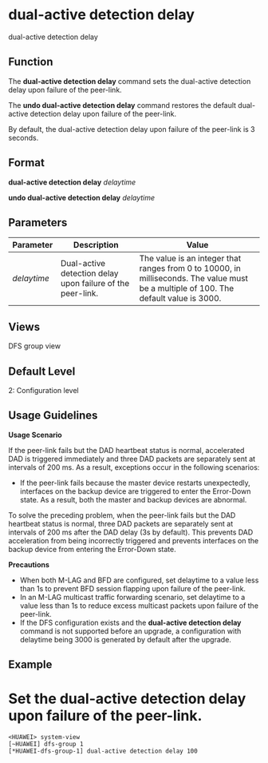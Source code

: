 dual-active detection delay
===========================

dual-active detection delay

Function
--------



The **dual-active detection delay** command sets the dual-active detection delay upon failure of the peer-link.

The **undo dual-active detection delay** command restores the default dual-active detection delay upon failure of the peer-link.



By default, the dual-active detection delay upon failure of the peer-link is 3 seconds.


Format
------

**dual-active detection delay** *delaytime*

**undo dual-active detection delay** *delaytime*


Parameters
----------

| Parameter | Description | Value |
| --- | --- | --- |
| *delaytime* | Dual-active detection delay upon failure of the peer-link. | The value is an integer that ranges from 0 to 10000, in milliseconds. The value must be a multiple of 100. The default value is 3000. |



Views
-----

DFS group view


Default Level
-------------

2: Configuration level


Usage Guidelines
----------------

**Usage Scenario**

If the peer-link fails but the DAD heartbeat status is normal, accelerated DAD is triggered immediately and three DAD packets are separately sent at intervals of 200 ms. As a result, exceptions occur in the following scenarios:

* If the peer-link fails because the master device restarts unexpectedly, interfaces on the backup device are triggered to enter the Error-Down state. As a result, both the master and backup devices are abnormal.

To solve the preceding problem, when the peer-link fails but the DAD heartbeat status is normal, three DAD packets are separately sent at intervals of 200 ms after the DAD delay (3s by default). This prevents DAD acceleration from being incorrectly triggered and prevents interfaces on the backup device from entering the Error-Down state.

**Precautions**

* When both M-LAG and BFD are configured, set delaytime to a value less than 1s to prevent BFD session flapping upon failure of the peer-link.
* In an M-LAG multicast traffic forwarding scenario, set delaytime to a value less than 1s to reduce excess multicast packets upon failure of the peer-link.
* If the DFS configuration exists and the **dual-active detection delay** command is not supported before an upgrade, a configuration with delaytime being 3000 is generated by default after the upgrade.


Example
-------

# Set the dual-active detection delay upon failure of the peer-link.
```
<HUAWEI> system-view
[~HUAWEI] dfs-group 1
[*HUAWEI-dfs-group-1] dual-active detection delay 100

```